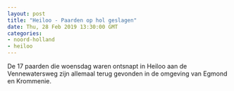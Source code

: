 ```yaml
---
layout: post
title: "Heiloo - Paarden op hol geslagen"
date: Thu, 28 Feb 2019 13:30:00 GMT
categories: 
- noord-holland 
- heiloo 
---
```


De 17 paarden die woensdag waren ontsnapt in Heiloo aan de Vennewatersweg zijn allemaal terug gevonden in de omgeving van Egmond en Krommenie.
